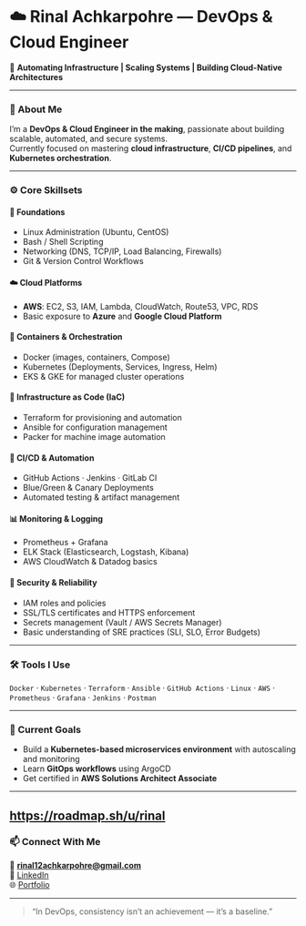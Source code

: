 # ☁️ Rinal Achkarpohre — DevOps & Cloud Engineer  

🚀 **Automating Infrastructure | Scaling Systems | Building Cloud-Native Architectures**

---

### 👋 About Me
I’m a **DevOps & Cloud Engineer in the making**, passionate about building scalable, automated, and secure systems.  
Currently focused on mastering **cloud infrastructure**, **CI/CD pipelines**, and **Kubernetes orchestration**.  

---

### ⚙️ Core Skillsets  

#### 🧱 Foundations
- Linux Administration (Ubuntu, CentOS)
- Bash / Shell Scripting
- Networking (DNS, TCP/IP, Load Balancing, Firewalls)
- Git & Version Control Workflows  

#### ☁️ Cloud Platforms
- **AWS**: EC2, S3, IAM, Lambda, CloudWatch, Route53, VPC, RDS  
- Basic exposure to **Azure** and **Google Cloud Platform**

#### 🐳 Containers & Orchestration
- Docker (images, containers, Compose)
- Kubernetes (Deployments, Services, Ingress, Helm)
- EKS & GKE for managed cluster operations  

#### 🧩 Infrastructure as Code (IaC)
- Terraform for provisioning and automation  
- Ansible for configuration management  
- Packer for machine image automation  

#### 🔁 CI/CD & Automation
- GitHub Actions · Jenkins · GitLab CI  
- Blue/Green & Canary Deployments  
- Automated testing & artifact management  

#### 📊 Monitoring & Logging
- Prometheus + Grafana  
- ELK Stack (Elasticsearch, Logstash, Kibana)  
- AWS CloudWatch & Datadog basics  

#### 🔐 Security & Reliability
- IAM roles and policies  
- SSL/TLS certificates and HTTPS enforcement  
- Secrets management (Vault / AWS Secrets Manager)  
- Basic understanding of SRE practices (SLI, SLO, Error Budgets)

---

### 🛠️ Tools I Use
`Docker` · `Kubernetes` · `Terraform` · `Ansible` · `GitHub Actions` · `Linux` · `AWS` · `Prometheus` · `Grafana` · `Jenkins` · `Postman`  

---

### 🌱 Current Goals
- Build a **Kubernetes-based microservices environment** with autoscaling and monitoring  
- Learn **GitOps workflows** using ArgoCD  
- Get certified in **AWS Solutions Architect Associate**  

---
https://roadmap.sh/u/rinal
---

### 📫 Connect With Me
📧 **rinal12achkarpohre@gmail.com**  
💼 [LinkedIn](https://linkedin.com/in/rinalachkarpohre)  
🌐 [Portfolio](https://rinalachkarpohre.github.io)

---

> “In DevOps, consistency isn’t an achievement — it’s a baseline.”
